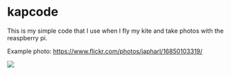 # kapcode

This is my simple code that I use when I fly my kite and take photos with the reaspberry pi.

Example photo: https://www.flickr.com/photos/japharl/16850103319/ 

<a href="https://codeclimate.com/github/japharl/kapcode"><img src="https://codeclimate.com/github/japharl/kapcode/badges/gpa.svg" /></a>
